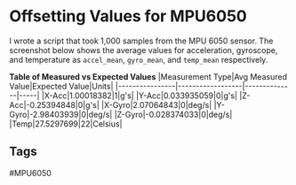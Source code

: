 # Offsetting Values for MPU6050

I wrote a script that took 1,000 samples from the MPU 6050 sensor. The screenshot below shows the average values for acceleration, gyroscope, and temperature as `accel_mean`, `gyro_mean`, and `temp_mean` respectively.  

**Table of Measured vs Expected Values**
|Measurement Type|Avg Measured Value|Expected Value|Units|
|----------------|------------------|--------------|-----|
|X-Acc|1.00018382|1|g's|
|Y-Acc|0.033935059|0|g's|
|Z-Acc|-0.25394848|0|g's|
|X-Gyro|2.07064843|0|deg/s|
|Y-Gyro|-2.98403939|0|deg/s|
|Z-Gyro|-0.028374033|0|deg/s|
|Temp|27.5297699|22|Celsius|

## Tags
#MPU6050
